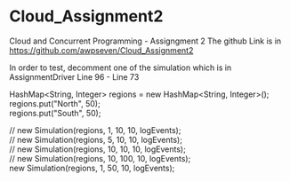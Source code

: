 # Cloud_Assignment2
Cloud and Concurrent Programming - Assigngment 2
The github Link is in https://github.com/awpseven/Cloud_Assignment2

In order to test, decomment one of the simulation	which is in AssignmentDriver Line 96 - Line 73


HashMap<String, Integer> regions = new HashMap<String, Integer>();  
		regions.put("North", 50);  
		regions.put("South", 50);  
  
//		new Simulation(regions, 1, 10, 10, logEvents);  
//		new Simulation(regions, 5, 10, 10, logEvents);  
//		new Simulation(regions, 10, 10, 10, logEvents);  
//		new Simulation(regions, 10, 100, 10, logEvents);  
		new Simulation(regions, 1, 50, 10, logEvents);  
